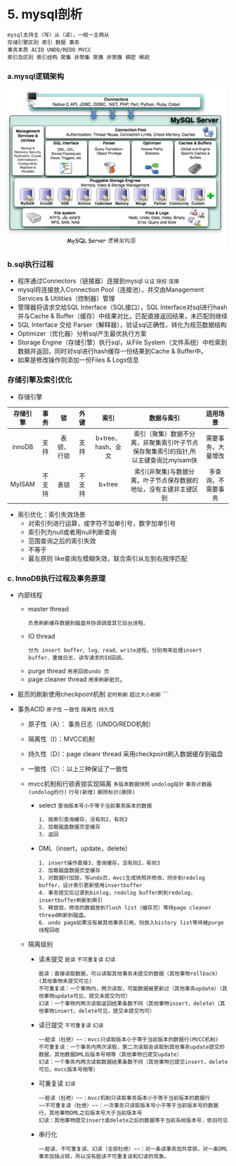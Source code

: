 # 5. mysql剖析
```
mysql支持主（写）从（读），一般一主两从
存储引擎区别 索引 数据 事务
事务本质 ACID UNDO/REDO MVCC
索引及区别 索引结构 聚集 非聚集 聚簇 非聚簇 稠密 稀疏
```
### a.**mysql逻辑架构**
![mysql](../images/mysql.png)

### b.**sql执行过程**

- 程序通过Connectors（链接器）连接到mysql `认证` `授权` `连接`
- mysql将连接放入Connection Pool（连接池），并交由Management Services & Utilities（控制器）管理
- 管理器将请求交给SQL Interface（SQL接口），SQL Interface对sql进行hash并与Cache & Buffer（缓存）中结果对比，匹配直接返回结果，未匹配则继续
- SQL Interface 交给 Parser（解释器），验证sql正确性，转化为规范数据结构
- Optimizer（优化器）分析sql产生最优执行方案
- Storage Engine（存储引擎）执行sql，从File System（文件系统）中检索到数据并返回，同时对sql进行hash缓存一份结果到Cache & Buffer中。
- 如果是修改操作则添加一份Files & Logs信息

### **存储引擎及索引优化**

- 存储引擎

存储引擎|事务|锁|外键|索引|数据与索引|适用场景
:---:|:---:|:---:|:---:|:---:|:---:|:---:
innoDB|支持|表锁、行锁|支持|b+tree、hash、全文|索引（聚集）数据不分离，非聚集索引叶子节点保存聚集索引的指针,所以主键查询比myisam快|需要事务，大量增改
MyISAM|不支持|表锁|不支持|b+tree|索引(非聚集)与数据分离，叶子节点保存数据的地址，没有主键非主键区别|多查询，不需要事务

- 索引优化：索引失效场景
    - 对索引列进行运算，或字符不加单引号，数字加单引号
    - 索引列为null或者用null判断查询
    - 范围查询之后的索引失效
    - 不等于
    - 最左原则 like查询左模糊失效，联合索引从左到右按序匹配

### c. **InnoDB执行过程及事务原理** 
- 内部线程
    - master thread
        ```
        负责刷新缓存数据到磁盘并协调调度其它后台进程。
        ```
    - IO thread
        ```
        分为 insert buffer、log、read、write进程。分别用来处理insert buffer、重做日志、读写请求的IO回调。
        ```
    - purge thread `用来回收undo 页`
    - page cleaner thread `用来刷新脏页`。
    
- 脏页的刷新使用checkpoint机制 `定时刷新` `超过大小刷新`
        ```
        
- 事务ACID `原子性` `一致性` `隔离性` `持久性`

    - 原子性（A）： 事务日志（UNDO/REDO机制）
    - 隔离性（I）：MVCC机制
    - 持久性（D）：page cleanr thread 采用checkpoint刷入数据缓存到磁盘
    - 一致性（C）：以上三种保证了一致性

    - mvcc机制和行锁表锁实现隔离 `多版本数据快照` `undolog指针` `事务计数器(undolog的行)` `行号(新增)` `删除标识(删除)`
        - select `查询版本号小于等于当前事务版本的数据`
            ```
            1. 按索引查询缓存，没有则2，有则3
            2. 加载磁盘数据页至缓存
            3. 返回
            ```
        - DML（insert，update，delete）
            ```
            1. insert操作直接3，查询缓存，没有则2，有则3
            2. 加载磁盘数据页至缓存
            3. 对数据行加锁，写undo页，mvcc生成快照并修改，同步到redolog buffer，设计索引更新使用insertbuffer
            4. 事务提交后记录到binlog，redolog buffer刷到redolog，insertbuffer刷新到索引
            5. 释放锁，修改的数据放到flush list（缓存页）等待page cleaner thread刷新到磁盘。
            6. undo page如果没有被其他事务引用，则放入history list等待被purge线程回收
            
    - 隔离级别
        - 读未提交 `脏读` `不可重复读` `幻读`
            ```
            脏读：直接读取数据，可以读取其他事务未提交的数据（其他事物rollback）(其他事物未提交可见)
            不可重复读：一个事物内，两次读取，可能数据被更新过（其他事务update）（其他事物update可见，提交未提交均可）
            幻读：一个事物内两次读取返回结果条数不同（其他事物insert，delete）（其他事物insert，delete可见，提交未提交均可）
            ```
        - 读已提交 `不可重复读` `幻读`
            ```
            ~~脏读（杜绝）~~：mvcc只读取版本小于等于当前版本的数据行(MVCC机制)
            不可重复读：一个事务内两次读取，第二次读取会读取到其他事务update提交的数据，其他数据DML后版本号相等（其他事物已提交update）
            幻读：一个事务内两次读取数据结果条数不同（其他事物已提交insert，delete可见，mvcc版本号相等）
            ```
        - 可重复读 `幻读`
            ```
            ~~脏读（杜绝）~~：mvcc机制只读取事务版本小于等于当前版本的数据行
            ~~不可重复读（杜绝）~~：一次事务只读取版本号小于等于当前版本号的数据行，其他事物DML之后版本号大于当前版本号
            幻读：其他事物提交insert或delete之后的数据等于当前系统版本号，依旧可见
            ```
        - 串行化
            ```
            ~~脏读、不可重复读、幻读（全部杜绝）~~：对一条读事务加共享锁，对一条DML事务加独占锁，所以没有脏读不可重复读和幻读的现象。
            ``` 

